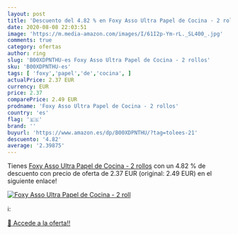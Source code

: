 ```yaml
---
layout: post
title: 'Descuento del 4.82 % en Foxy Asso Ultra Papel de Cocina - 2 roll'
date: 2020-08-08 22:03:51
image: 'https://m.media-amazon.com/images/I/61I2p-Ym-rL._SL400_.jpg'
comments: true
category: ofertas
author: ring
slug: 'B00XDPNTHU-es Foxy Asso Ultra Papel de Cocina - 2 rollos'
sku: 'B00XDPNTHU-es'
tags: [ 'foxy','papel','de','cocina', ]
actualPrice: 2.37 EUR
currency: EUR
price: 2.37
comparePrice: 2.49 EUR
prodname: 'Foxy Asso Ultra Papel de Cocina - 2 rollos'
country: 'es'
flag: '🇪🇸'
brand: ''
buyurl: 'https://www.amazon.es/dp/B00XDPNTHU/?tag=tolees-21'
descuento: '4.82'
average: '2.39875'
---
```


Tienes [Foxy Asso Ultra Papel de Cocina - 2 rollos](https://www.amazon.es/dp/B00XDPNTHU/?tag=tolees-21) con un 4.82 % de descuento con precio de oferta de 2.37 EUR (original: 2.49 EUR) en el siguiente enlace!

[![Foxy Asso Ultra Papel de Cocina - 2 roll](https://m.media-amazon.com/images/I/61I2p-Ym-rL._SL400_.jpg)](https://www.amazon.es/dp/B00XDPNTHU/?tag=tolees-21)

ℹ️:


[🛒 Accede a la oferta!!](https://www.amazon.es/dp/B00XDPNTHU/?tag=tolees-21)
